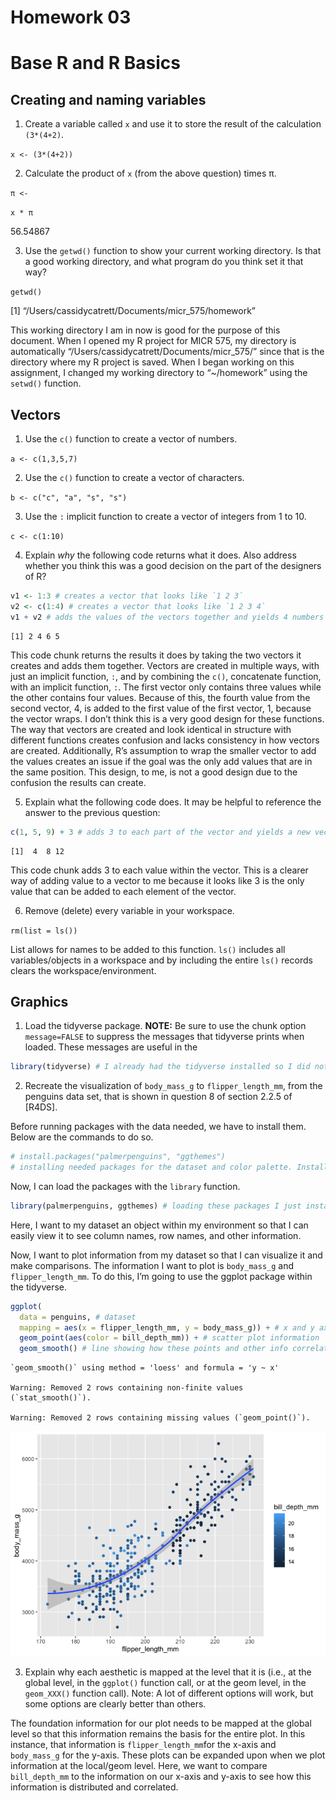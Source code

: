 # Homework 03

# Base R and R Basics

## Creating and naming variables

1.  Create a variable called `x` and use it to store the result of the
    calculation `(3*(4+2)`.

`x <- (3*(4+2))`

2.  Calculate the product of `x` (from the above question) times π.

`π <-`

`x * π`

56.54867

3.  Use the `getwd()` function to show your current working directory.
    Is that a good working directory, and what program do you think set
    it that way?

`getwd()`

\[1\] “/Users/cassidycatrett/Documents/micr_575/homework”

This working directory I am in now is good for the purpose of this
document. When I opened my R project for MICR 575, my directory is
automatically “/Users/cassidycatrett/Documents/micr_575/” since that is
the directory where my R project is saved. When I began working on this
assignment, I changed my working directory to “~/homework” using the
`setwd()` function.

## Vectors

1.  Use the `c()` function to create a vector of numbers.

`a <- c(1,3,5,7)`

2.  Use the `c()` function to create a vector of characters.

`b <- c("c", "a", "s", "s")`

3.  Use the `:` implicit function to create a vector of integers from 1
    to 10.

`c <- c(1:10)`

4.  Explain *why* the following code returns what it does. Also address
    whether you think this was a good decision on the part of the
    designers of R?

``` r
v1 <- 1:3 # creates a vector that looks like `1 2 3`
v2 <- c(1:4) # creates a vector that looks like `1 2 3 4`
v1 + v2 # adds the values of the vectors together and yields 4 numbers in a vector `2 4 6 5`
```

    [1] 2 4 6 5

This code chunk returns the results it does by taking the two vectors it
creates and adds them together. Vectors are created in multiple ways,
with just an implicit function, `:`, and by combining the `c()`,
concatenate function, with an implicit function, `:`. The first vector
only contains three values while the other contains four values. Because
of this, the fourth value from the second vector, 4, is added to the
first value of the first vector, 1, because the vector wraps. I don’t
think this is a very good design for these functions. The way that
vectors are created and look identical in structure with different
functions creates confusion and lacks consistency in how vectors are
created. Additionally, R’s assumption to wrap the smaller vector to add
the values creates an issue if the goal was the only add values that are
in the same position. This design, to me, is not a good design due to
the confusion the results can create.

5.  Explain what the following code does. It may be helpful to reference
    the answer to the previous question:

``` r
c(1, 5, 9) + 3 # adds 3 to each part of the vector and yields a new vector, `4 8 12`
```

    [1]  4  8 12

This code chunk adds 3 to each value within the vector. This is a
clearer way of adding value to a vector to me because it looks like 3 is
the only value that can be added to each element of the vector.

6.  Remove (delete) every variable in your workspace.

`rm(list = ls())`

List allows for names to be added to this function. `ls()` includes all
variables/objects in a workspace and by including the entire `ls()`
records clears the workspace/environment.

## Graphics

1.  Load the tidyverse package. **NOTE:** Be sure to use the chunk
    option `message=FALSE` to suppress the messages that tidyverse
    prints when loaded. These messages are useful in the

``` r
library(tidyverse) # I already had the tidyverse installed so I did not have to reinstall
```

2.  Recreate the visualization of `body_mass_g` to `flipper_length_mm`,
    from the penguins data set, that is shown in question 8 of section
    2.2.5 of \[R4DS\].

Before running packages with the data needed, we have to install them.
Below are the commands to do so.

``` r
# install.packages("palmerpenguins", "ggthemes") 
# installing needed packages for the dataset and color palette. Installation only has to occur once. 
```

Now, I can load the packages with the `library` function.

``` r
library(palmerpenguins, ggthemes) # loading these packages I just installed
```

Here, I want to my dataset an object within my environment so that I can
easily view it to see column names, row names, and other information.

Now, I want to plot information from my dataset so that I can visualize
it and make comparisons. The information I want to plot is `body_mass_g`
and `flipper_length_mm`. To do this, I’m going to use the ggplot package
within the tidyverse.

``` r
ggplot(
  data = penguins, # dataset
  mapping = aes(x = flipper_length_mm, y = body_mass_g)) + # x and y axis information and labels
  geom_point(aes(color = bill_depth_mm)) + # scatter plot information
  geom_smooth() # line showing how these points and other info correlate
```

    `geom_smooth()` using method = 'loess' and formula = 'y ~ x'

    Warning: Removed 2 rows containing non-finite values (`stat_smooth()`).

    Warning: Removed 2 rows containing missing values (`geom_point()`).

![](hmk_03_files/figure-commonmark/unnamed-chunk-6-1.png)

3.  Explain why each aesthetic is mapped at the level that it is (i.e.,
    at the global level, in the `ggplot()` function call, or at the geom
    level, in the `geom_XXX()` function call). Note: A lot of different
    options will work, but some options are clearly better than others.

The foundation information for our plot needs to be mapped at the global
level so that this information remains the basis for the entire plot. In
this instance, that information is `flipper_length_mm`for the x-axis and
`body_mass_g` for the y-axis. These plots can be expanded upon when we
plot information at the local/geom level. Here, we want to compare
`bill_depth_mm` to the information on our x-axis and y-axis to see how
this information is distributed and correlated.
